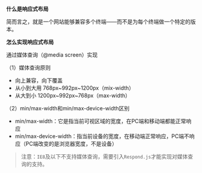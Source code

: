 **什么是响应式布局**

简而言之，就是一个网站能够兼容多个终端——而不是为每个终端做一个特定的版本。

**怎么实现响应式布局**

通过媒体查询（@media screen）实现

（1）媒体查询原则

- 向上兼容，向下覆盖
- 从小到大用 768px~992px~1200px（mix-width）
- 从大到小 1200px~992px~768px（max-width）

（2）min/max-width和min/max-device-width区别

- min/max-width：它是指当前可视区域的宽度，在PC端和移动端都能正常响应
- min/max-device-width：指当前设备的宽度，在移动端正常响应，PC端不响应（PC端改变的是浏览器宽度，不是设备）

> 注意：`IE8`及以下不支持媒体查询，需要引入`Respond.js`才能实现对媒体查询的支持。

